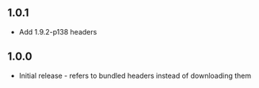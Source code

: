 ## 1.0.1
* Add 1.9.2-p138 headers

## 1.0.0
* Initial release - refers to bundled headers instead of downloading them
